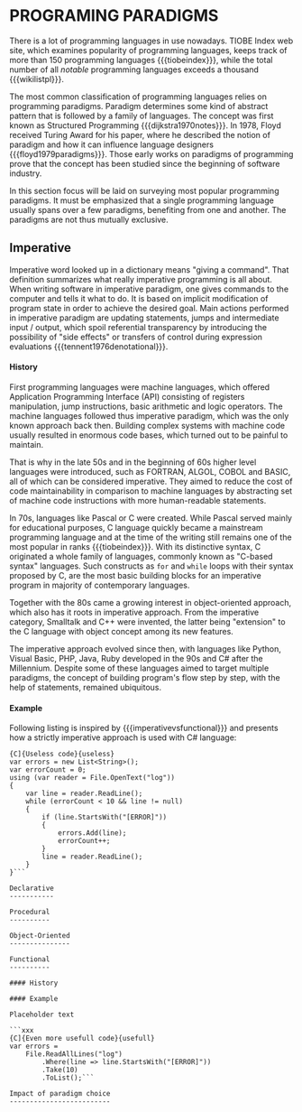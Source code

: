 PROGRAMING PARADIGMS
====================

There is a lot of programming languages in use nowadays.
TIOBE Index web site, which examines popularity of programming languages, keeps track of more than 150 programming languages {{{tiobeindex}}}, while the total number of all *notable* programming languages exceeds a thousand {{{wikilistpl}}}.

The most common classification of programming languages relies on programming paradigms. 
Paradigm determines some kind of abstract pattern that is followed by a family of languages.
The concept was first known as Structured Programming {{{dijkstra1970notes}}}.
In 1978, Floyd received Turing Award for his paper, where he described the notion of paradigm and how it can influence language designers {{{floyd1979paradigms}}}.
Those early works on paradigms of programming prove that the concept has been studied since the beginning of software industry.

In this section focus will be laid on surveying most popular programming paradigms.
It must be emphasized that a single programming language usually spans over a few paradigms, benefiting from one and another.
The paradigms are not thus mutually exclusive.

Imperative
----------

Imperative word looked up in a dictionary means "giving a command".
That definition summarizes what really imperative programming is all about.
When writing software in imperative paradigm, one gives commands to the computer and tells it what to do.
It is based on implicit modification of program state in order to achieve the desired goal.
Main actions performed in imperative paradigm are updating statements, jumps and intermediate input / output, which spoil referential transparency by introducing the possibility of "side effects" or transfers of control during expression evaluations {{{tennent1976denotational}}}.

#### History

First programming languages were machine languages, which offered Application Programming Interface (API) consisting of registers manipulation, jump instructions, basic arithmetic and logic operators.
The machine languages followed thus imperative paradigm, which was the only known approach back then.
Building complex systems with machine code usually resulted in enormous code bases, which turned out to be painful to maintain.

That is why in the late 50s and in the beginning of 60s higher level languages were introduced, such as FORTRAN, ALGOL, COBOL and BASIC, all of which can be considered imperative.
They aimed to reduce the cost of code maintainability in comparison to machine languages by abstracting set of machine code instructions with more human-readable statements.

In 70s, languages like Pascal or C were created.
While Pascal served mainly for educational purposes, C language quickly became a mainstream programming language and at the time of the writing still remains one of the most popular in ranks {{{tiobeindex}}}.
With its distinctive syntax, C originated a whole family of languages, commonly known as "C-based syntax" languages.
Such constructs as `for` and `while` loops with their syntax proposed by C, are the most basic building blocks for an imperative program in majority of contemporary languages.

Together with the 80s came a growing interest in object-oriented approach, which also has it roots in imperative approach.
From the imperative category, Smalltalk and C++ were invented, the latter being "extension" to the C language with object concept among its new features.

The imperative approach evolved since then, with languages like Python, Visual Basic, PHP, Java, Ruby developed in the 90s and C# after the Millennium.
Despite some of these languages aimed to target multiple paradigms, the concept of building program's flow step by step, with the help of statements, remained ubiquitous.

#### Example

Following listing is inspired by {{{imperativevsfunctional}}} and presents how a strictly imperative approach is used with C# language:

```xxx
{C]{Useless code}{useless}
var errors = new List<String>();
var errorCount = 0;
using (var reader = File.OpenText("log"))
{
    var line = reader.ReadLine();
    while (errorCount < 10 && line != null)
    {
        if (line.StartsWith("[ERROR]"))
        {
            errors.Add(line);
            errorCount++;
        }
        line = reader.ReadLine();
    }
}```

Declarative
-----------

Procedural
----------

Object-Oriented
---------------

Functional
----------

#### History

#### Example

Placeholder text

```xxx
{C]{Even more usefull code}{usefull}
var errors = 
    File.ReadAllLines("log")
        .Where(line => line.StartsWith("[ERROR]"))
        .Take(10)
        .ToList();```

Impact of paradigm choice
-------------------------